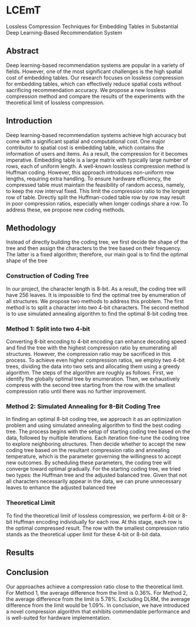 # LCEmT
Lossless Compression Techniques for Embedding Tables 
in Substantial Deep Learning-Based Recommendation System

## Abstract
Deep learning-based recommendation systems are popular in a variety 
of fields. However, one of the most significant challenges is the
high spatial cost of embedding tables. Our research focuses on 
lossless compression for embedding tables, which can effectively reduce
spatial costs without sacrificing recommendation accuracy. We propose 
a new lossless compression method and compare the results of the
experiments with the theoretical limit of lossless compression.

## Introduction
Deep learning-based recommendation systems achieve high
accuracy but come with a significant spatial and computational
cost. One major contributor to spatial cost is embedding table,
which contains the information of users and items. As a result, the
compression for it becomes imperative.
Embedding table is a large matrix with typically large number
of rows, each of uniform length. A well-known lossless
compression method is Huffman coding. However, this approach
introduces non-uniform row lengths, requiring extra handling. To
ensure hardware efficiency, the compressed table must maintain
the feasibility of random access, namely, to keep the row interval
fixed. This limit the compression ratio to the longest row of table.
Directly split the Huffman-coded table row by row may result in
poor compression ratios, especially when longer codings share a
row. To address these, we propose new coding methods.

## Methodology
Instead of directly building the coding tree, we first decide the
shape of the tree and then assign the characters to the tree based on
their frequency. The latter is a fixed algorithm; therefore, our main
goal is to find the optimal shape of the tree

### Construction of Coding Tree
In our project, the character length is 8-bit. As a result, the
coding tree will have 256 leaves. It is impossible to find the
optimal tree by enumeration of all structures. We propose two
methods to address this problem. The first method is to split a
character into two 4-bit characters. The second method is to use
simulated annealing algorithm to find the optimal 8-bit coding tree.

### Method 1: Split into two 4-bit
Converting 8-bit encoding to 4-bit encoding can enhance
decoding speed and find the tree with the highest compression
ratio by enumerating all structures. However, the compression
ratio may be sacrificed in this process. To achieve even higher
compression ratios, we employ two 4-bit trees, dividing the data
into two sets and allocating them using a greedy algorithm.
The steps of the algorithm are roughly as follows. First, we
identify the globally optimal tree by enumeration. Then, we
exhaustively compress with the second tree starting from the row
with the smallest compression ratio until there was no further
improvement.

### Method 2: Simulated Annealing for 8-Bit Coding Tree
In finding an optimal 8-bit coding tree, we approach it as an
optimization problem and using simulated annealing algorithm
to find the best coding tree.
The process begins with the setup of starting coding tree based on the
data, followed by multiple iterations. Each iteration fine-tune the coding
tree to explore neighboring structures. Then decide whether to accept the
new coding tree based on the resultant compression ratio and
annealing temperature, which is the parameter governing the willingness
to accept new outcomes. By scheduling these parameters, the
coding tree will converge toward optimal gradually.
For the starting coding tree, we tried two types: the Huffman
tree and the adjusted balanced tree. Given that not all characters
necessarily appear in the data, we can prune unnecessary leaves
to enhance the adjusted balanced tree

### Theoretical Limit
To find the theoretical limit of lossless
compression, we perform 4-bit or 8-bit
Huffman encoding individually for each row.
At this stage, each row is the optimal
compressed result. The row with the smallest
compression ratio stands as the theoretical
upper limit for these 4-bit or 8-bit data.

## Results

## Conclusion
Our approaches achieve a compression ratio close to the
theoretical limit. For Method 1, the average difference from the
limit is 0.36%. For Method 2, the average difference from the limit
is 5.78%. Excluding DLRM, the average difference from the limit
would be 1.09%.
In conclusion, we have introduced a novel compression
algorithm that exhibits commendable performance and is well-suited 
for hardware implementation.
